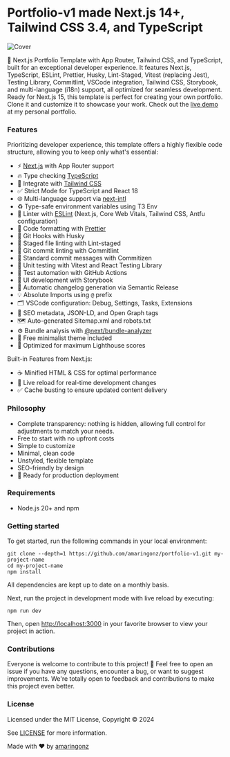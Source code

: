 # Portfolio-v1 made Next.js 14+, Tailwind CSS 3.4, and TypeScript
![Cover](https://github.com/user-attachments/assets/6db130ba-cad6-402a-9e25-5150fe00bdfe)

🚀 Next.js Portfolio Template with App Router, Tailwind CSS, and TypeScript, built for an exceptional developer experience. It features Next.js, TypeScript, ESLint, Prettier, Husky, Lint-Staged, Vitest (replacing Jest), Testing Library, Commitlint, VSCode integration, Tailwind CSS, Storybook, and multi-language (i18n) support, all optimized for seamless development. Ready for Next.js 15, this template is perfect for creating your own portfolio. Clone it and customize it to showcase your work. Check out the [live demo](https://amaringonz.dev) at my personal portfolio.

### Features
Prioritizing developer experience, this template offers a highly flexible code structure, allowing you to keep only what's essential:

- ⚡ [Next.js](https://nextjs.org) with App Router support
- 🔥 Type checking [TypeScript](https://www.typescriptlang.org)
- 💎 Integrate with [Tailwind CSS](https://tailwindcss.com)
- ✅ Strict Mode for TypeScript and React 18
- 🌐 Multi-language support via [next-intl](https://next-intl-docs.vercel.app/)
- ♻️ Type-safe environment variables using T3 Env
- 📏 Linter with [ESLint](https://eslint.org) (Next.js, Core Web Vitals, Tailwind CSS, Antfu configuration)
- 💖 Code formatting with [Prettier](https://prettier.io)
- 🦊 Git Hooks with Husky
- 🚫 Staged file linting with Lint-staged
- 🚓 Git commit linting with Commitlint
- 📓 Standard commit messages with Commitizen
- 🦺 Unit testing with Vitest and React Testing Library
- 👷 Test automation with GitHub Actions
- 🎉 UI development with Storybook
- 🎁 Automatic changelog generation via Semantic Release
- 💡 Absolute Imports using `@` prefix
- 🗂 VSCode configuration: Debug, Settings, Tasks, Extensions
- 🤖 SEO metadata, JSON-LD, and Open Graph tags
- 🗺️ Auto-generated Sitemap.xml and robots.txt
- ⚙️ Bundle analysis with [@next/bundle-analyzer](https://www.npmjs.com/package/@next/bundle-analyzer)
- 🌈 Free minimalist theme included
- 💯 Optimized for maximum Lighthouse scores

Built-in Features from Next.js:

- ☕ Minified HTML & CSS for optimal performance
- 💨 Live reload for real-time development changes
- ✅ Cache busting to ensure updated content delivery

### Philosophy

- Complete transparency: nothing is hidden, allowing full control for adjustments to match your needs.
- Free to start with no upfront costs
- Simple to customize
- Minimal, clean code
- Unstyled, flexible template
- SEO-friendly by design
- 🚀 Ready for production deployment

### Requirements

- Node.js 20+ and npm

### Getting started

To get started, run the following commands in your local environment:

```shell
git clone --depth=1 https://github.com/amaringonz/portfolio-v1.git my-project-name
cd my-project-name
npm install
```

All dependencies are kept up to date on a monthly basis.

Next, run the project in development mode with live reload by executing:
```shell
npm run dev
```

Then, open [http://localhost:3000](http://localhost:3000) in your favorite browser to view your project in action.

### Contributions

Everyone is welcome to contribute to this project! 🎉 Feel free to open an issue if you have any questions, encounter a bug, or want to suggest improvements. We're totally open to feedback and contributions to make this project even better.

### License

Licensed under the MIT License, Copyright © 2024

See [LICENSE](LICENSE) for more information.

Made with ♥ by [amaringonz](https://github.com/amaringonz)
